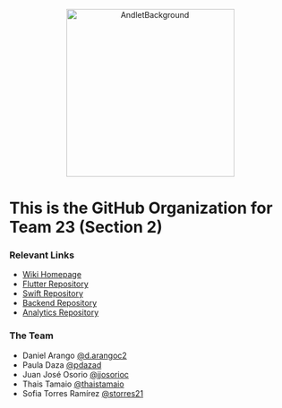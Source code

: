 
<p align="center">
<img src="https://github.com/user-attachments/assets/a85dca44-6d48-45d7-b8bb-8a3807336ea9" alt="AndletBackground" height="300">  
</p>


# This is the GitHub Organization for Team 23 (Section 2)

### Relevant Links
* [Wiki Homepage](https://github.com/ISIS3510-202420-Team23/Backend/wiki)
* [Flutter Repository](https://github.com/ISIS3510-202420-Team23/FlutterApp)
* [Swift Repository](https://github.com/ISIS3510-202420-Team23/SwiftApp)
* [Backend Repository](https://github.com/ISIS3510-202420-Team23/Backend)
* [Analytics Repository](https://github.com/ISIS3510-202420-Team23/Analytics)

### The Team 
* Daniel Arango [@d.arangoc2](https://github.com/Daniel7578)
* Paula Daza [@pdazad](https://github.com/pdazad)
* Juan José Osorio [@jjosorioc](https://github.com/jjosorioc)
* Thais Tamaio [@thaistamaio](https://github.com/ThaisTamaio)
* Sofia Torres Ramírez [@storres21](https://github.com/storres21)

